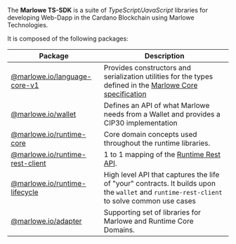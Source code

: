 The **Marlowe TS-SDK** is a suite of _TypeScript/JavaScript_ libraries for developing Web-Dapp in the Cardano Blockchain using Marlowe Technologies.

It is composed of the following packages:

| Package | Description |
| --- | --- |
| [@marlowe.io/language-core-v1](./modules/_marlowe_io_language_core_v1.html) | Provides constructors and serialization utilities for the types defined in the [Marlowe Core specification](https://github.com/input-output-hk/marlowe/releases/download/v3/Marlowe.pdf)  |
| [@marlowe.io/wallet](./modules/_marlowe_io_wallet.html) | Defines an API of what Marlowe needs from a Wallet and provides a CIP30 implementation |
| [@marlowe.io/runtime-core](./modules/_marlowe_io_runtime_core.html) | Core domain concepts used throughout the runtime libraries. |
| [@marlowe.io/runtime-rest-client](./modules/_marlowe_io_runtime_rest_client.html) | 1 to 1 mapping of the [Runtime Rest API](https://docs.marlowe.iohk.io/api/introduction). |
| [@marlowe.io/runtime-lifecycle](./modules/_marlowe_io_runtime_lifecycle.html) | High level API that captures the life of "your" contracts. It builds upon the `wallet` and `runtime-rest-client` to solve common use cases |
| [@marlowe.io/adapter](./modules/_marlowe_io_adapter.html) | Supporting set of libraries for Marlowe and Runtime Core Domains. |
